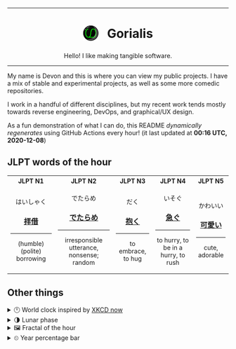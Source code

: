 ***

<h1 align="center">
<sub>
    <img src="readme/resources/avatar.png" height="36">
</sub>
&nbsp;
Gorialis
</h1>
<p align="center">
Hello! I like making tangible software.
</p>

***

My name is Devon and this is where you can view my public projects. I have a mix of stable and experimental projects, as well as some more comedic repositories.

I work in a handful of different disciplines, but my recent work tends mostly towards reverse engineering, DevOps, and graphical/UX design.

As a fun demonstration of what I can do, this README *dynamically regenerates* using GitHub Actions every hour! (it last updated at **00:16 UTC, 2020-12-08**)

<h2>JLPT words of the hour</h2>
<table>
    <tr>
        <th>JLPT N1</th>
        <th>JLPT N2</th>
        <th>JLPT N3</th>
        <th>JLPT N4</th>
        <th>JLPT N5</th>
    </tr>
    <tr>
        <td>
            <p align="center">はいしゃく</p>
            <h3 align="center"><b><a href="https://jisho.org/search/%E6%8B%9D%E5%80%9F">拝借</a></b></h3>
            <hr>
            <p align="center">(humble) (polite) borrowing</p>
        </td>
        <td>
            <p align="center">でたらめ</p>
            <h3 align="center"><b><a href="https://jisho.org/search/%E3%81%A7%E3%81%9F%E3%82%89%E3%82%81">でたらめ</a></b></h3>
            <hr>
            <p align="center">irresponsible utterance,<wbr> nonsense;<br> random</p>
        </td>
        <td>
            <p align="center">だく</p>
            <h3 align="center"><b><a href="https://jisho.org/search/%E6%8A%B1%E3%81%8F">抱く</a></b></h3>
            <hr>
            <p align="center">to embrace,<wbr> to hug</p>
        </td>
        <td>
            <p align="center">いそぐ</p>
            <h3 align="center"><b><a href="https://jisho.org/search/%E6%80%A5%E3%81%90">急ぐ</a></b></h3>
            <hr>
            <p align="center">to hurry,<wbr> to be in a hurry,<wbr> to rush</p>
        </td>
        <td>
            <p align="center">かわいい</p>
            <h3 align="center"><b><a href="https://jisho.org/search/%E5%8F%AF%E6%84%9B%E3%81%84">可愛い</a></b></h3>
            <hr>
            <p align="center">cute,<wbr> adorable</p>
        </td>
    </tr>
</table>

<h2>Other things</h2>
<details>
<summary>🕛  World clock inspired by <a href="https://xkcd.com/now">XKCD now</a></summary>

> <img src="generated/now.png" width="512">

</details>
<details>
<summary>🌗 Lunar phase</summary>

The moon is approximately 79.47% through its phase (Last Quarter).

</details>
<details>
<summary>&#x1f5bc; Fractal of the hour</summary>

> <img src="generated/fractal.png" width="512">

</details>
<details>
<summary>&#x23f2; Year percentage bar</summary>
<pre><code>2020 [██████████████████▁▁] 93.45%</code></pre>
</details>
